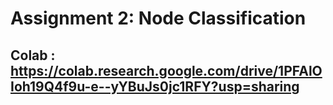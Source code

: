# Assignment 2: Node Classification
## Colab : https://colab.research.google.com/drive/1PFAlOIoh19Q4f9u-e--yYBuJs0jc1RFY?usp=sharing
